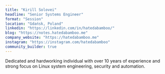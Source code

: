 ```yaml
---
title: "Kirill Solovei"
headline: "Senior Systems Engineer"
format: "Session"
location: "Gdańsk, Poland"
linkedin: "https://linkedin.com/in/hatedabamboo/"
blog: "https://notes.hatedabamboo.me"
company_website: "https://hatedabamboo.me"
instagram: "https://instagram.com/hatedabamboo"
community_builder: true
---
```


Dedicated and hardworking individual with over 10 years of experience and strong focus on Linux system engineering, security and automation.
